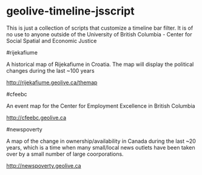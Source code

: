 # geolive-timeline-jsscript
This is just a collection of scripts that customize a timeline bar filter. It is of no use to anyone outside of the University of British Columbia - Center for Social Spatial and Economic Justice


#rijekafiume

A historical map of Rijekafiume in Croatia. The map will display the political changes during the last ~100 years

http://rijekafiume.geolive.ca/themap

#cfeebc

An event map for the Center for Employment Excellence in British Columbia 

http://cfeebc.geolive.ca

#newspoverty

A map of the change in ownership/availability in Canada during the last ~20 years, which is a time when many small/local news outlets have been taken over by a small number of large coorporations.

http://newspoverty.geolive.ca



